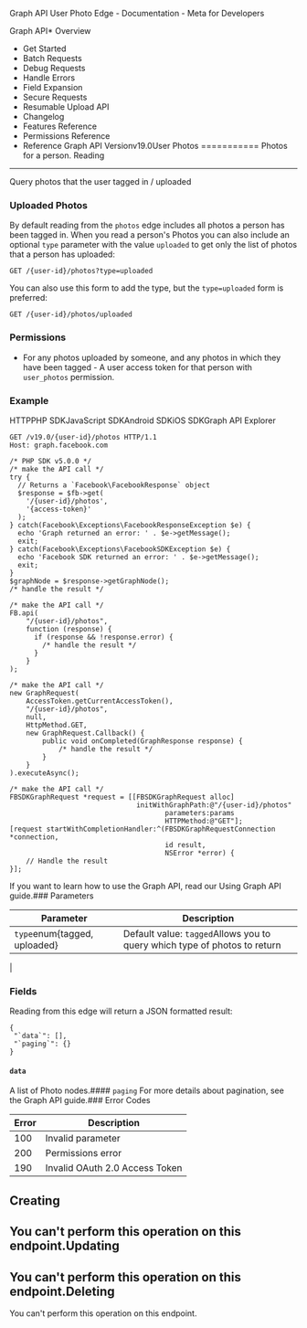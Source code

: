 Graph API User Photo Edge - Documentation - Meta for Developers

Graph API* Overview
* Get Started
* Batch Requests
* Debug Requests
* Handle Errors
* Field Expansion
* Secure Requests
* Resumable Upload API
* Changelog
* Features Reference
* Permissions Reference
* Reference
Graph API Versionv19.0User Photos
===========
Photos for a person.
Reading
-------
Query photos that the user tagged in / uploaded

### Uploaded Photos
By default reading from the `photos` edge includes all photos a person has been tagged in.
When you read a person's Photos you can also include an optional `type` parameter with the value `uploaded` to get only the list of photos that a person has uploaded:

```
GET /{user-id}/photos?type=uploaded
```
You can also use this form to add the type, but the `type=uploaded` form is preferred:

```
GET /{user-id}/photos/uploaded
```
### Permissions
* For any photos uploaded by someone, and any photos in which they have been tagged - A user access token for that person with `user_photos` permission.
### Example
HTTPPHP SDKJavaScript SDKAndroid SDKiOS SDKGraph API Explorer
```
GET /v19.0/{user-id}/photos HTTP/1.1
Host: graph.facebook.com
```
```
/* PHP SDK v5.0.0 */
/* make the API call */
try {
  // Returns a `Facebook\FacebookResponse` object
  $response = $fb->get(
    '/{user-id}/photos',
    '{access-token}'
  );
} catch(Facebook\Exceptions\FacebookResponseException $e) {
  echo 'Graph returned an error: ' . $e->getMessage();
  exit;
} catch(Facebook\Exceptions\FacebookSDKException $e) {
  echo 'Facebook SDK returned an error: ' . $e->getMessage();
  exit;
}
$graphNode = $response->getGraphNode();
/* handle the result */
```
```
/* make the API call */
FB.api(
    "/{user-id}/photos",
    function (response) {
      if (response && !response.error) {
        /* handle the result */
      }
    }
);
```
```
/* make the API call */
new GraphRequest(
    AccessToken.getCurrentAccessToken(),
    "/{user-id}/photos",
    null,
    HttpMethod.GET,
    new GraphRequest.Callback() {
        public void onCompleted(GraphResponse response) {
            /* handle the result */
        }
    }
).executeAsync();
```
```
/* make the API call */
FBSDKGraphRequest *request = [[FBSDKGraphRequest alloc]
                               initWithGraphPath:@"/{user-id}/photos"
                                      parameters:params
                                      HTTPMethod:@"GET"];
[request startWithCompletionHandler:^(FBSDKGraphRequestConnection *connection,
                                      id result,
                                      NSError *error) {
    // Handle the result
}];
```
If you want to learn how to use the Graph API, read our Using Graph API guide.### Parameters

| Parameter | Description |
| --- | --- |
| `type`enum{tagged, uploaded} | Default value: `tagged`Allows you to query which type of photos to return
 |
### Fields
Reading from this edge will return a JSON formatted result:

```
{
 "`data`": [],
 "`paging`": {}
}

```
#### `data`
A list of Photo nodes.#### `paging`
For more details about pagination, see the Graph API guide.### Error Codes

| Error | Description |
| --- | --- |
| 100 | Invalid parameter |
| 200 | Permissions error |
| 190 | Invalid OAuth 2.0 Access Token |
Creating
--------
You can't perform this operation on this endpoint.Updating
--------
You can't perform this operation on this endpoint.Deleting
--------
You can't perform this operation on this endpoint.
